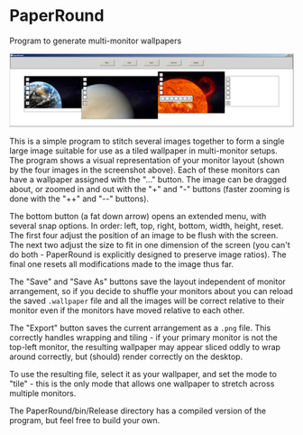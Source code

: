 # PaperRound
Program to generate multi-monitor wallpapers

![PaperRound screenshot](https://raw.githubusercontent.com/Y-Less/PaperRound/master/PaperRound.png)

This is a simple program to stitch several images together to form a single large image suitable for use as a tiled wallpaper in multi-monitor setups.  The program shows a visual representation of your monitor layout (shown by the four images in the screenshot above).  Each of these monitors can have a wallpaper assigned with the "..." button.  The image can be dragged about, or zoomed in and out with the "+" and "-" buttons (faster zooming is done with the "++" and "--" buttons).

The bottom button (a fat down arrow) opens an extended menu, with several snap options.  In order: left, top, right, bottom, width, height, reset.  The first four adjust the position of an image to be flush with the screen.  The next two adjust the size to fit in one dimension of the screen (you can't do both - PaperRound is explicitly designed to preserve image ratios).  The final one resets all modifications made to the image thus far.

The "Save" and "Save As" buttons save the layout independent of monitor arrangement, so if you decide to shuffle your monitors about you can reload the saved `.wallpaper` file and all the images will be correct relative to their monitor even if the monitors have moved relative to each other.

The "Export" button saves the current arrangement as a `.png` file.  This correctly handles wrapping and tiling - if your primary monitor is not the top-left monitor, the resulting wallpaper may appear sliced oddly to wrap around correctly, but (should) render correctly on the desktop.

To use the resulting file, select it as your wallpaper, and set the mode to "tile" - this is the only mode that allows one wallpaper to stretch across multiple monitors.

The PaperRound/bin/Release directory has a compiled version of the program, but feel free to build your own.
